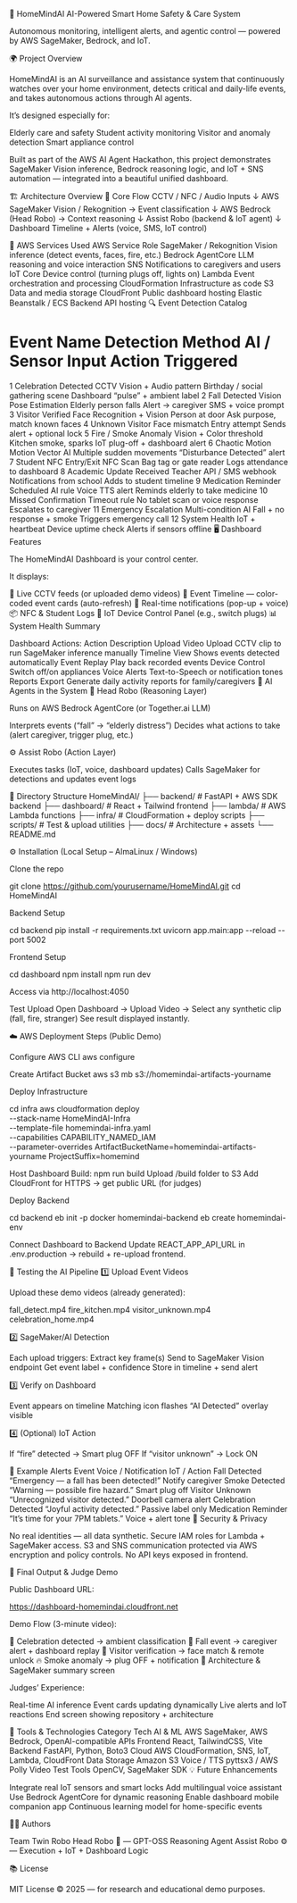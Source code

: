 🧠 HomeMindAI
AI-Powered Smart Home Safety & Care System

Autonomous monitoring, intelligent alerts, and agentic control — powered by AWS SageMaker, Bedrock, and IoT.

🌍 Project Overview

HomeMindAI is an AI surveillance and assistance system that continuously watches over your home environment, detects critical and daily-life events, and takes autonomous actions through AI agents.

It’s designed especially for:

Elderly care and safety
Student activity monitoring
Visitor and anomaly detection
Smart appliance control

Built as part of the AWS AI Agent Hackathon, this project demonstrates SageMaker Vision inference, Bedrock reasoning logic, and IoT + SNS automation — integrated into a beautiful unified dashboard.

🏗️ Architecture Overview
🔹 Core Flow
CCTV / NFC / Audio Inputs
        ↓
AWS SageMaker Vision / Rekognition  →  Event classification
        ↓
AWS Bedrock (Head Robo) → Context reasoning
        ↓
Assist Robo (backend & IoT agent)
        ↓
Dashboard Timeline + Alerts (voice, SMS, IoT control)

🔹 AWS Services Used
AWS Service	Role
SageMaker / Rekognition	Vision inference (detect events, faces, fire, etc.)
Bedrock AgentCore	LLM reasoning and voice interaction
SNS	Notifications to caregivers and users
IoT Core	Device control (turning plugs off, lights on)
Lambda	Event orchestration and processing
CloudFormation	Infrastructure as code
S3	Data and media storage
CloudFront	Public dashboard hosting
Elastic Beanstalk / ECS	Backend API hosting
🔍 Event Detection Catalog
#	Event Name	Detection Method	AI / Sensor Input	Action Triggered
1	Celebration Detected	CCTV Vision + Audio pattern	Birthday / social gathering scene	Dashboard “pulse” + ambient label
2	Fall Detected	Vision Pose Estimation	Elderly person falls	Alert → caregiver SMS + voice prompt
3	Visitor Verified	Face Recognition + Vision	Person at door	Ask purpose, match known faces
4	Unknown Visitor	Face mismatch	Entry attempt	Sends alert + optional lock
5	Fire / Smoke Anomaly	Vision + Color threshold	Kitchen smoke, sparks	IoT plug-off + dashboard alert
6	Chaotic Motion	Motion Vector AI	Multiple sudden movements	“Disturbance Detected” alert
7	Student NFC Entry/Exit	NFC Scan	Bag tag or gate reader	Logs attendance to dashboard
8	Academic Update Received	Teacher API / SMS webhook	Notifications from school	Adds to student timeline
9	Medication Reminder	Scheduled AI rule	Voice TTS alert	Reminds elderly to take medicine
10	Missed Confirmation	Timeout rule	No tablet scan or voice response	Escalates to caregiver
11	Emergency Escalation	Multi-condition AI	Fall + no response + smoke	Triggers emergency call
12	System Health	IoT + heartbeat	Device uptime check	Alerts if sensors offline
🖥️ Dashboard Features

The HomeMindAI Dashboard is your control center.

It displays:

🎥 Live CCTV feeds (or uploaded demo videos)
🧩 Event Timeline — color-coded event cards (auto-refresh)
🔔 Real-time notifications (pop-up + voice)
📦 NFC & Student Logs
🧭 IoT Device Control Panel (e.g., switch plugs)
📊 System Health Summary

Dashboard Actions:
Action	Description
Upload Video	Upload CCTV clip to run SageMaker inference manually
Timeline View	Shows events detected automatically
Event Replay	Play back recorded events
Device Control	Switch off/on appliances
Voice Alerts	Text-to-Speech or notification tones
Reports Export	Generate daily activity reports for family/caregivers
🤖 AI Agents in the System
🧠 Head Robo (Reasoning Layer)

Runs on AWS Bedrock AgentCore (or Together.ai LLM)

Interprets events (“fall” → “elderly distress”)
Decides what actions to take (alert caregiver, trigger plug, etc.)

⚙️ Assist Robo (Action Layer)

Executes tasks (IoT, voice, dashboard updates)
Calls SageMaker for detections and updates event logs

🧩 Directory Structure
HomeMindAI/
├── backend/              # FastAPI + AWS SDK backend
├── dashboard/            # React + Tailwind frontend
├── lambda/               # AWS Lambda functions
├── infra/                # CloudFormation + deploy scripts
├── scripts/              # Test & upload utilities
├── docs/                 # Architecture + assets
└── README.md

⚙️ Installation (Local Setup – AlmaLinux / Windows)

Clone the repo

git clone https://github.com/yourusername/HomeMindAI.git
cd HomeMindAI


Backend Setup

cd backend
pip install -r requirements.txt
uvicorn app.main:app --reload --port 5002


Frontend Setup

cd dashboard
npm install
npm run dev


Access via http://localhost:4050

Test Upload
Open Dashboard → Upload Video → Select any synthetic clip (fall, fire, stranger)
See result displayed instantly.

☁️ AWS Deployment Steps (Public Demo)

Configure AWS CLI
aws configure


Create Artifact Bucket
aws s3 mb s3://homemindai-artifacts-yourname


Deploy Infrastructure

cd infra
aws cloudformation deploy \
  --stack-name HomeMindAI-Infra \
  --template-file homemindai-infra.yaml \
  --capabilities CAPABILITY_NAMED_IAM \
  --parameter-overrides ArtifactBucketName=homemindai-artifacts-yourname ProjectSuffix=homemind


Host Dashboard
Build: npm run build
Upload /build folder to S3
Add CloudFront for HTTPS → get public URL (for judges)

Deploy Backend

cd backend
eb init -p docker homemindai-backend
eb create homemindai-env


Connect Dashboard to Backend
Update REACT_APP_API_URL in .env.production → rebuild + re-upload frontend.

🧪 Testing the AI Pipeline
1️⃣ Upload Event Videos

Upload these demo videos (already generated):

fall_detect.mp4
fire_kitchen.mp4
visitor_unknown.mp4
celebration_home.mp4

2️⃣ SageMaker/AI Detection

Each upload triggers:
Extract key frame(s)
Send to SageMaker Vision endpoint
Get event label + confidence
Store in timeline + send alert

3️⃣ Verify on Dashboard

Event appears on timeline
Matching icon flashes
“AI Detected” overlay visible

4️⃣ (Optional) IoT Action

If “fire” detected → Smart plug OFF
If “visitor unknown” → Lock ON

🧾 Example Alerts
Event	Voice / Notification	IoT / Action
Fall Detected	“Emergency — a fall has been detected!”	Notify caregiver
Smoke Detected	“Warning — possible fire hazard.”	Smart plug off
Visitor Unknown	“Unrecognized visitor detected.”	Doorbell camera alert
Celebration Detected	“Joyful activity detected.”	Passive label only
Medication Reminder	“It’s time for your 7PM tablets.”	Voice + alert tone
🔐 Security & Privacy

No real identities — all data synthetic.
Secure IAM roles for Lambda + SageMaker access.
S3 and SNS communication protected via AWS encryption and policy controls.
No API keys exposed in frontend.

🏁 Final Output & Judge Demo

Public Dashboard URL:

https://dashboard-homemindai.cloudfront.net


Demo Flow (3-minute video):

🎂 Celebration detected → ambient classification
🧓 Fall event → caregiver alert + dashboard replay
🚪 Visitor verification → face match & remote unlock
🔥 Smoke anomaly → plug OFF + notification
🧠 Architecture & SageMaker summary screen

Judges’ Experience:

Real-time AI inference
Event cards updating dynamically
Live alerts and IoT reactions
End screen showing repository + architecture

🧰 Tools & Technologies
Category	Tech
AI & ML	AWS SageMaker, AWS Bedrock, OpenAI-compatible APIs
Frontend	React, TailwindCSS, Vite
Backend	FastAPI, Python, Boto3
Cloud	AWS CloudFormation, SNS, IoT, Lambda, CloudFront
Data Storage	Amazon S3
Voice / TTS	pyttsx3 / AWS Polly
Video Test Tools	OpenCV, SageMaker SDK
💡 Future Enhancements

Integrate real IoT sensors and smart locks
Add multilingual voice assistant
Use Bedrock AgentCore for dynamic reasoning
Enable dashboard mobile companion app
Continuous learning model for home-specific events

🧑‍💻 Authors

Team Twin Robo
Head Robo 🤖 — GPT-OSS Reasoning Agent
Assist Robo ⚙️ — Execution + IoT + Dashboard Logic

📚 License

MIT License © 2025 — for research and educational demo purposes.